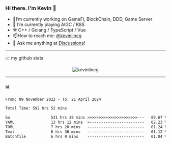 ### Hi there. I'm Kevin 👋

- 🔭I’m currently working on GameFi, BlockChain, DDD, Game Server
- 🌱 I’m currently playing AIGC / K8S
-   :hammer_and_pick: C++ / Golang / TypeScript / Vue
- 📫How to reach me: [@kevinlincg](https://twitter.com/kevinlincg) 
-   :thought_balloon: Ask me anything at [Discussions](https://github.com/kevinlincg/kevinlincg/issues/new)!

---

📈 my github stats

<p align="center"> <img src="https://github-readme-stats-ouuan.vercel.app/api?username=kevinlincg&theme=dark&show_icons=true&count_private=true" alt="kevinlincg" />

---

#### :bar_chart: 

<!--START_SECTION:waka-->

```txt
From: 09 November 2022 - To: 21 April 2024

Total Time: 592 hrs 52 mins

Go                  531 hrs 38 mins >>>>>>>>>>>>>>>>>>>>>>---   89.67 %
YAML                13 hrs 12 mins  >------------------------   02.23 %
TOML                7 hrs 20 mins   -------------------------   01.24 %
Text                6 hrs 36 mins   -------------------------   01.12 %
Batchfile           6 hrs 9 mins    -------------------------   01.04 %
```

<!--END_SECTION:waka-->
